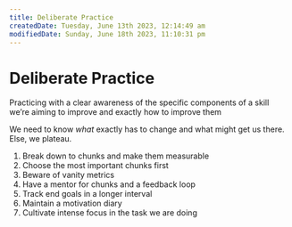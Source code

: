 ```yaml
---
title: Deliberate Practice
createdDate: Tuesday, June 13th 2023, 12:14:49 am
modifiedDate: Sunday, June 18th 2023, 11:10:31 pm
---
```


# Deliberate Practice

Practicing with a clear awareness of the specific components of a skill we’re aiming to improve and exactly how to improve them

We need to know _what_ exactly has to change and what might get us there. Else, we plateau.

1. Break down to chunks and make them measurable
2. Choose the most important chunks first
3. Beware of vanity metrics
4. Have a mentor for chunks and a feedback loop
5. Track end goals in a longer interval
6. Maintain a motivation diary
7. Cultivate intense focus in the task we are doing
